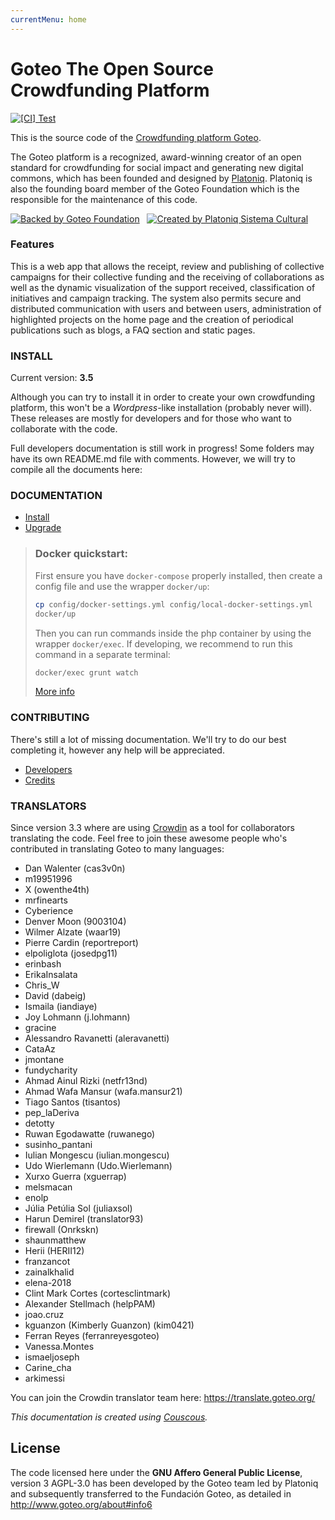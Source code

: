 ```yaml
---
currentMenu: home
---
```

Goteo The Open Source Crowdfunding Platform
===========================================

[![[CI] Test](https://github.com/GoteoFoundation/goteo/actions/workflows/test.yml/badge.svg)](https://github.com/GoteoFoundation/goteo/actions/workflows/test.yml)

This is the source code of the [Crowdfunding platform Goteo](http://goteo.org).

The Goteo platform is a recognized, award-winning creator of an open standard for crowdfunding for social impact and generating new digital commons, which has been founded and designed by [Platoniq](http://platoniq.net). Platoniq is also the founding board member of the Goteo Foundation which is the responsible for the maintenance of this code.

[![Backed by Goteo Foundation](docs/developers/assets/foundation-logo.png)](https://foundation.goteo.org) &nbsp; [![Created by  Platoniq Sistema Cultural](docs/developers/assets/platoniq-logo.png)](http://platoniq.net)

### Features

This is a web app that allows the receipt, review and publishing of collective campaigns for their collective funding and the receiving of collaborations as well as the dynamic visualization of the support received, classification of initiatives and campaign tracking. The system also permits secure and distributed communication with users and between users, administration of highlighted projects on the home page and the creation of periodical publications such as blogs, a FAQ section and static pages.

### INSTALL

Current version: **3.5**

Although you can try to install it in order to create your own crowdfunding platform, this won't be a *Wordpress*-like installation (probably never will). These releases are mostly for developers and for those who want to collaborate with the code.

Full developers documentation is still work in progress!
Some folders may have its own README.md file with comments. However, we will try to compile all the documents here:

### DOCUMENTATION

- [Install](http://goteofoundation.github.io/goteo/docs/install.html)
- [Upgrade](http://goteofoundation.github.io/goteo/docs/upgrade.html)

> ### Docker quickstart:
>
>  First ensure you have `docker-compose` properly installed, then create a config file and use the wrapper `docker/up`:
>
> ```bash
> cp config/docker-settings.yml config/local-docker-settings.yml
> docker/up
> ```
>
> Then you can run commands inside the php container by using the wrapper `docker/exec`. If developing, we recommend to run this command in a separate terminal:
>
> ```bash
> docker/exec grunt watch
> ```
>
> [More info](http://goteofoundation.github.io/goteo/docs/developers/docker.html)

### CONTRIBUTING

There's still a lot of missing documentation. We'll try to do our best completing it, however any help will be appreciated.

- [Developers](http://goteofoundation.github.io/goteo/docs/developers/environment.html)
- [Credits](http://goteofoundation.github.io/goteo/release_notes.html)

### TRANSLATORS

Since version 3.3 where are using [Crowdin](https://crowdin.com/) as a tool for collaborators translating the code. Feel free to join these awesome people who's contributed in translating Goteo to many languages:

<translators>

<ul>
	<li>Dan Walenter (cas3v0n)</li>
	<li>m19951996</li>
	<li>X (owenthe4th)</li>
	<li>mrfinearts</li>
	<li>Cyberience</li>
	<li>Denver Moon (9003104)</li>
	<li>Wilmer Alzate (waar19)</li>
	<li>Pierre Cardin (reportreport)</li>
	<li>elpoliglota (josedpg11)</li>
	<li>erinbash</li>
	<li>ErikaInsalata</li>
	<li>Chris_W</li>
	<li>David (dabeig)</li>
	<li>Ismaila (iandiaye)</li>
	<li>Joy Lohmann (j.lohmann)</li>
	<li>gracine</li>
	<li>Alessandro Ravanetti (aleravanetti)</li>
	<li>CataAz</li>
	<li>jmontane</li>
	<li>fundycharity</li>
	<li>Ahmad Ainul Rizki (netfr13nd)</li>
	<li>Ahmad Wafa Mansur (wafa.mansur21)</li>
	<li>Tiago Santos (tisantos)</li>
	<li>pep_laDeriva</li>
	<li>detotty</li>
	<li>Ruwan Egodawatte (ruwanego)</li>
	<li>susinho_pantani</li>
	<li>Iulian Mongescu (iulian.mongescu)</li>
	<li>Udo Wierlemann (Udo.Wierlemann)</li>
	<li>Xurxo Guerra (xguerrap)</li>
	<li>melsmacan</li>
	<li>enolp</li>
	<li>Júlia Petúlia Sol (juliaxsol)</li>
	<li>Harun Demirel (translator93)</li>
	<li>firewall (Onrkskn)</li>
	<li>shaunmatthew</li>
	<li>Herii (HERII12)</li>
	<li>franzancot</li>
	<li>zainalkhalid</li>
	<li>elena-2018</li>
	<li>Clint Mark Cortes (cortesclintmark)</li>
	<li>Alexander Stellmach (helpPAM)</li>
	<li>joao.cruz</li>
	<li>kguanzon (Kimberly Guanzon) (kim0421)</li>
	<li>Ferran Reyes (ferranreyesgoteo)</li>
	<li>Vanessa.Montes</li>
	<li>ismaeljoseph</li>
	<li>Carine_cha</li>
	<li>arkimessi</li>
</ul>
</translators>

You can join the Crowdin translator team here: https://translate.goteo.org/


*This documentation is created using [Couscous](http://couscous.io).*

License
-------

The code licensed here under the **GNU Affero General Public License**, version 3 AGPL-3.0 has been developed by the Goteo team led by Platoniq and subsequently transferred to the Fundación Goteo, as detailed in http://www.goteo.org/about#info6

